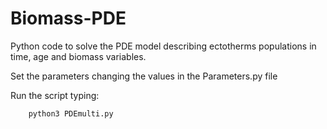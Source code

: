 # Biomass-PDE
Python code to solve the PDE model describing ectotherms populations in time, age and biomass variables.

Set the parameters changing the values in the Parameters.py file

Run the script typing:

        python3 PDEmulti.py
